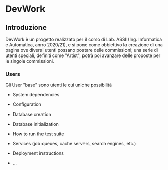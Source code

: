 # DevWork

## Introduzione ##

DevWork è un progetto realizzato per il corso di Lab. ASSI (Ing. Informatica e Automatica, anno 2020/21), e si pone come obbiettivo la creazione di una pagina ove diversi utenti possano postare delle commissioni; una serie di utenti speciali, definiti come "Artist", potrà poi avanzare delle proposte per le singole commissioni.

### Users ###

Gli User "base" sono utenti le cui uniche possibilità 

* System dependencies

* Configuration

* Database creation

* Database initialization

* How to run the test suite

* Services (job queues, cache servers, search engines, etc.)

* Deployment instructions

* ...

